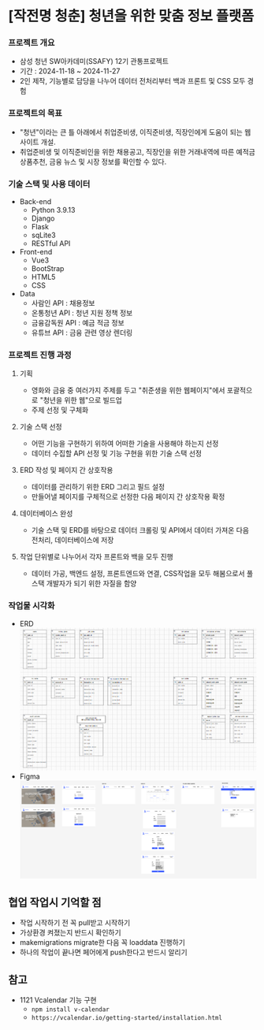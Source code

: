 # [작전명 청춘] 청년을 위한 맞춤 정보 플랫폼

### 프로젝트 개요
- 삼성 청년 SW아카데미(SSAFY) 12기 관통프로젝트
- 기간 : 2024-11-18 ~ 2024-11-27
-  2인 제작, 기능별로 담당을 나누어 데이터 전처리부터 백과 프론트 및 CSS 모두 경험

### 프로젝트의 목표
- "청년"이라는 큰 틀 아래에서 취업준비생, 이직준비생, 직장인에게 도움이 되는 웹사이트 개설.
- 취업준비생 및 이직준비인을 위한 채용공고, 직장인을 위한 거래내역에 따른 예적금 상품추천, 금융 뉴스 및 시장 정보를 확인할 수 있다.

### 기술 스택 및 사용 데이터
- Back-end
    - Python 3.9.13
    - Django
    - Flask
    - sqLite3
    - RESTful API
- Front-end
    - Vue3
    - BootStrap
    - HTML5
    - CSS
- Data
    - 사람인 API : 채용정보
    - 온통청년 API : 청년 지원 정책 정보
    - 금융감독원 API : 예금 적금 정보
    - 유튜브 API : 금융 관련 영상 렌더링

### 프로젝트 진행 과정
1. 기획
    - 영화와 금융 중 여러가지 주제를 두고 "취준생을 위한 웹페이지"에서 포괄적으로 "청년을 위한 웹"으로 빌드업
    - 주제 선정 및 구체화

2. 기술 스택 선정
    - 어떤 기능을 구현하기 위하여 어떠한 기술을 사용해야 하는지 선정
    - 데이터 수집할 API 선정 및 기능 구현을 위한 기술 스택 선정

3. ERD 작성 및 페이지 간 상호작용
    - 데이터를 관리하기 위한 ERD 그리고 필드 설정
    - 만들어낼 페이지를 구체적으로 선정한 다음 페이지 간 상호작용 확정

4. 데이터베이스 완성
    - 기술 스택 및 ERD를 바탕으로 데이터 크롤링 및 API에서 데이터 가져온 다음 전처리, 데이터베이스에 저장

5. 작업 단위별로 나누어서 각자 프론트와 백을 모두 진행
    - 데이터 가공, 백엔드 설정, 프론트엔드와 연결, CSS작업을 모두 해봄으로서 풀스택 개발자가 되기 위한 자질을 함양

### 작업물 시각화
- ERD
![alt text](readme_data/erd.png)
- Figma
![alt text](readme_data/figma.png)

## 협업 작업시 기억할 점
- 작업 시작하기 전 꼭 pull받고 시작하기
- 가상환경 켜졌는지 반드시 확인하기
- makemigrations migrate한 다음 꼭 loaddata 진행하기
- 하나의 작업이 끝나면 페어에게 push한다고 반드시 알리기

## 참고
- 1121 Vcalendar 기능 구현
    - `npm install v-calendar`
    - `https://vcalendar.io/getting-started/installation.html`